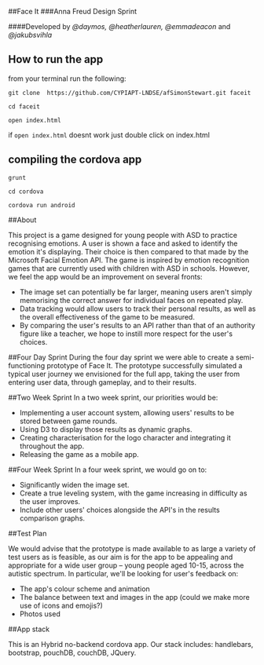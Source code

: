 ##Face It
###Anna Freud Design Sprint

####Developed by *@daymos, @heatherlauren, @emmadeacon* and *@jakubsvihla*

## How to run the app

from your terminal run the following:
```
git clone  https://github.com/CYPIAPT-LNDSE/afSimonStewart.git faceit

cd faceit

open index.html

```
if `open index.html` doesnt work just double click on index.html

## compiling the cordova app


```
grunt

cd cordova

cordova run android

```

##About

This project is a game designed for young people with ASD to practice recognising emotions. A user is shown a face and asked to identify the emotion it's displaying. Their choice is then compared to that made by the Microsoft Facial Emotion API. The game is inspired by emotion recognition games that are currently used with children with ASD in schools. However, we feel the app would be an improvement on several fronts:
* The image set can potentially be far larger, meaning users aren't simply memorising the correct answer for individual faces on repeated play.
* Data tracking would allow users to track their personal results, as well as the overall effectiveness of the game to be measured.
* By comparing the user's results to an API rather than that of an authority figure like a teacher, we hope to instill more respect for the user's choices.


##Four Day Sprint
During the four day sprint we were able to create a semi-functioning prototype of Face It. The prototype successfully simulated a typical user journey we envisioned for the full app, taking the user from entering user data, through gameplay, and to their results.

##Two Week Sprint
In a two week sprint, our priorities would be:

* Implementing a user account system, allowing users' results to be stored between game rounds.
* Using D3 to display those results as dynamic graphs.
* Creating characterisation for the logo character and integrating it throughout the app.
* Releasing the game as a mobile app.

##Four Week Sprint
In a four week sprint, we would go on to:

* Significantly widen the image set.
* Create a true leveling system, with the game increasing in difficulty as the user improves.
* Include other users' choices alongside the API's in the results comparison graphs.

##Test Plan

We would advise that the prototype is made available to as large a variety of test users as is feasible, as our aim is for the app to be appealing and appropriate for a wide user group – young people aged 10-15, across the autistic spectrum. In particular, we'll be looking for user's feedback on:
* The app's colour scheme and animation
* The balance between text and images in the app (could we make more use of icons and emojis?)
* Photos used

##App stack

This is an Hybrid no-backend cordova app.  Our stack includes: handlebars, bootstrap, pouchDB, couchDB, JQuery.  
